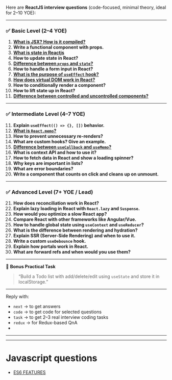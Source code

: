 Here are **ReactJS interview questions** (code-focused, minimal theory, ideal for 2–10 YOE):

---

### ✅ **Basic Level (2–4 YOE)**

1. [**What is JSX? How is it compiled?**](../reactjs/jsx.md)
2. **Write a functional component with props.**
2. [**What is state in Reactjs**](../reactjs/reactjs--what-is-state-in-reactjs.md)
3. **How to update state in React?**
4. [**Difference between `props` and `state`?**](../reactjs/props-vs-state.md)
5. **How to handle a form input in React?**
6. [**What is the purpose of `useEffect` hook?**](../reactjs/purpose-of-use-effect-hook.md)
7. [**How does virtual DOM work in React?**](../reactjs/virtual-dom.md)
8. **How to conditionally render a component?**
9. **How to lift state up in React?**
10. [**Difference between controlled and uncontrolled components?**](../reactjs/controlled-vs-uncontrolled-components.md)
---

### ✅ **Intermediate Level (4–7 YOE)**

11. **Explain `useEffect(() => {}, [])` behavior.**
12. [**What is `React.memo`?**](../reactjs/react-memo.md)
13. **How to prevent unnecessary re-renders?**
14. **What are custom hooks? Give an example.**
15. [**Difference between `useCallback` and `useMemo`?**](../reactjs/usecallback-vs-usememo.md)
16. **What is context API and how to use it?**
17. **How to fetch data in React and show a loading spinner?**
18. **Why keys are important in lists?**
19. **What are error boundaries?**
20. **Write a component that counts on click and cleans up on unmount.**

---

### ✅ **Advanced Level (7+ YOE / Lead)**

21. **How does reconciliation work in React?**
22. **Explain lazy loading in React with `React.lazy` and `Suspense`.**
23. **How would you optimize a slow React app?**
24. **Compare React with other frameworks like Angular/Vue.**
25. **How to handle global state using `useContext` and `useReducer`?**
26. **What is the difference between rendering and hydration?**
27. **Explain SSR (Server-Side Rendering) and when to use it.**
28. **Write a custom `useDebounce` hook.**
29. **Explain how portals work in React.**
30. **What are forward refs and when would you use them?**

---

🧠 **Bonus Practical Task**

> “Build a Todo list with add/delete/edit using `useState` and store it in localStorage.”

---

Reply with:

* `next` → to get answers
* `code` → to get code for selected questions
* `task` → to get 2–3 real interview coding tasks
* `redux` → for Redux-based QnA
* 


---
---

# Javascript questions 

- [ES6 FEATURES](../javascript/ES6-features.md)

